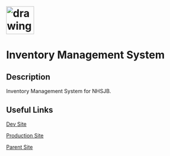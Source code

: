 # <img src="https://playground.nhhs-sjb.org/static/inventoryresource/logo.png" alt="drawing" width="75"/>

# Inventory Management System

## Description

Inventory Management System for NHSJB.

## Useful Links
[Dev Site](https://playground.nhhs-sjb.org/home/)

[Production Site](https://deck.nhhs-sjb.org/)

[Parent Site](https://nhhs-sjb.org/)


